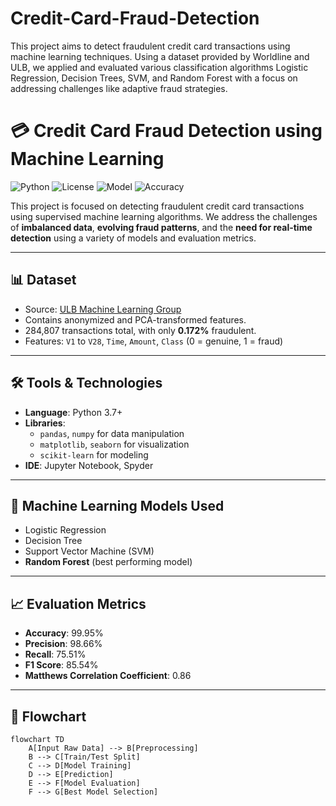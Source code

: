 # Credit-Card-Fraud-Detection
This project aims to detect fraudulent credit card transactions using machine learning techniques. Using a dataset provided by Worldline and ULB, we applied and evaluated various classification algorithms Logistic Regression, Decision Trees, SVM, and Random Forest with a focus on addressing challenges like adaptive fraud strategies.

# 💳 Credit Card Fraud Detection using Machine Learning

![Python](https://img.shields.io/badge/Python-3.7%2B-blue.svg)
![License](https://img.shields.io/badge/License-MIT-green.svg)
![Model](https://img.shields.io/badge/Model-RandomForest-brightgreen.svg)
![Accuracy](https://img.shields.io/badge/Accuracy-99.95%25-blueviolet)

This project is focused on detecting fraudulent credit card transactions using supervised machine learning algorithms. We address the challenges of **imbalanced data**, **evolving fraud patterns**, and the **need for real-time detection** using a variety of models and evaluation metrics.

---

## 📊 Dataset

- Source: [ULB Machine Learning Group](http://mlg.ulb.ac.be)
- Contains anonymized and PCA-transformed features.
- 284,807 transactions total, with only **0.172%** fraudulent.
- Features: `V1` to `V28`, `Time`, `Amount`, `Class` (0 = genuine, 1 = fraud)

---

## 🛠️ Tools & Technologies

- **Language**: Python 3.7+
- **Libraries**:
  - `pandas`, `numpy` for data manipulation
  - `matplotlib`, `seaborn` for visualization
  - `scikit-learn` for modeling
- **IDE**: Jupyter Notebook, Spyder

---

## 🚀 Machine Learning Models Used

- Logistic Regression
- Decision Tree
- Support Vector Machine (SVM)
- **Random Forest** (best performing model)

---

## 📈 Evaluation Metrics

- **Accuracy**: 99.95%
- **Precision**: 98.66%
- **Recall**: 75.51%
- **F1 Score**: 85.54%
- **Matthews Correlation Coefficient**: 0.86

---

## 🔄 Flowchart

```mermaid
flowchart TD
    A[Input Raw Data] --> B[Preprocessing]
    B --> C[Train/Test Split]
    C --> D[Model Training]
    D --> E[Prediction]
    E --> F[Model Evaluation]
    F --> G[Best Model Selection]

